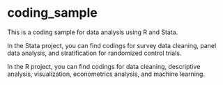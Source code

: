 # coding_sample

This is a coding sample for data analysis using R and Stata. 

In the Stata project, you can find codings for survey data cleaning, panel data analysis, and stratification for randomized control trials. 

In the R project, you can find codings for data cleaning, descriptive analysis, visualization, econometrics analysis, and machine learning. 
